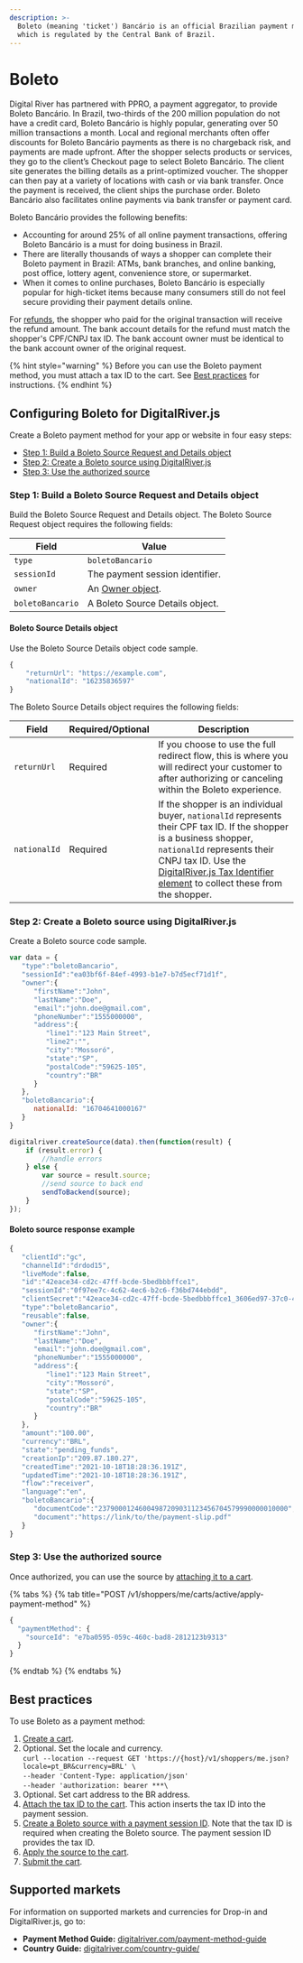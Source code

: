 ```yaml
---
description: >-
  Boleto (meaning 'ticket') Bancário is an official Brazilian payment method,
  which is regulated by the Central Bank of Brazil.
---
```


# Boleto

Digital River has partnered with PPRO, a payment aggregator, to provide Boleto Bancário. In Brazil, two-thirds of the 200 million population do not have a credit card, Boleto Bancário is highly popular, generating over 50 million transactions a month. Local and regional merchants often offer discounts for Boleto Bancário payments as there is no chargeback risk, and payments are made upfront. After the shopper selects products or services, they go to the client’s Checkout page to select Boleto Bancário. The client site generates the billing details as a print-optimized voucher. The shopper can then pay at a variety of locations with cash or via bank transfer. Once the payment is received, the client ships the purchase order. Boleto Bancário also facilitates online payments via bank transfer or payment card.&#x20;

Boleto Bancário provides the following benefits:&#x20;

* Accounting for around 25% of all online payment transactions, offering Boleto Bancário is a must for doing business in Brazil.&#x20;
* There are literally thousands of ways a shopper can complete their Boleto payment in Brazil: ATMs, bank branches, and online banking, post office, lottery agent, convenience store, or supermarket.&#x20;
* When it comes to online purchases, Boleto Bancário is especially popular for high-ticket items because many consumers still do not feel secure providing their payment details online.&#x20;

For [refunds](../../../../returns-and-refunds-1/refunds/managing-a-refund-for-a-delayed-payment-method.md), the shopper who paid for the original transaction will receive the refund amount. The bank account details for the refund must match the shopper's CPF/CNPJ tax ID. The bank account owner must be identical to the bank account owner of the original request.

{% hint style="warning" %}
Before you can use the Boleto payment method, you must attach a tax ID to the cart.  See [Best practices](boleto.md#best-practices) for instructions.
{% endhint %}

## Configuring Boleto for DigitalRiver.js

Create a Boleto payment method for your app or website in four easy steps:

* [Step 1: Build a Boleto Source Request and Details object](boleto.md#step-2-build-a-boleto-source-request-and-details-object)
* [Step 2: Create a Boleto source using DigitalRiver.js](boleto.md#step-3-create-a-boleto-source-using-digitalriver.js)
* [Step 3: Use the authorized source](boleto.md#step-4-use-the-authorized-source)

### Step 1: Build a Boleto Source Request and Details object

Build the Boleto Source Request and Details object.  The Boleto Source Request object requires the following fields:

| Field            | Value                                                      |
| ---------------- | ---------------------------------------------------------- |
| `type`           | `boletoBancario`                                           |
| `sessionId`      | The payment session identifier.                            |
| `owner`          | An [Owner object](common-payment-objects.md#owner-object). |
| `boletoBancario` | A Boleto Source Details object.                            |

#### Boleto Source Details object

Use the Boleto Source Details object code sample.&#x20;

```javascript
{
    "returnUrl": "https://example.com",
    "nationalId": "16235836597"
}
```

The Boleto Source Details object requires the following fields:

| Field        | Required/Optional | Description                                                                                                                                                                                                                                                                                                                                                                    |
| ------------ | ----------------- | ------------------------------------------------------------------------------------------------------------------------------------------------------------------------------------------------------------------------------------------------------------------------------------------------------------------------------------------------------------------------------ |
| `returnUrl`  | Required          | If you choose to use the full redirect flow, this is where you will redirect your customer to after authorizing or canceling within the Boleto experience.                                                                                                                                                                                                                     |
| `nationalId` | Required          | If the shopper is an individual buyer, `nationalId` represents their CPF tax ID. If the shopper is a business shopper, `nationalId` represents their CNPJ tax ID. Use the [DigitalRiver.js Tax Identifier element](https://docs.digitalriver.com/digital-river-api/payment-integrations-1/digitalriver.js/reference/tax-identifier-element) to collect these from the shopper. |

### Step 2: Create a Boleto source using DigitalRiver.js

Create a Boleto source code sample.

```javascript
var data = {
   "type":"boletoBancario",
   "sessionId":"ea03bf6f-84ef-4993-b1e7-b7d5ecf71d1f",
   "owner":{
      "firstName":"John",
      "lastName":"Doe",
      "email":"john.doe@gmail.com",
      "phoneNumber":"1555000000",
      "address":{
         "line1":"123 Main Street",
         "line2":"",
         "city":"Mossoró",
         "state":"SP",
         "postalCode":"59625-105",
         "country":"BR"
      }
   },
   "boletoBancario":{
      nationalId: "16704641000167"
   }
}

digitalriver.createSource(data).then(function(result) {    
    if (result.error) {        
        //handle errors    
    } else {        
        var source = result.source;        
        //send source to back end        
        sendToBackend(source);    
    }
});
```

#### Boleto source response example

```javascript
{
   "clientId":"gc",
   "channelId":"drdod15",
   "liveMode":false,
   "id":"42eace34-cd2c-47ff-bcde-5bedbbbffce1",
   "sessionId":"0f97ee7c-4c62-4ec6-b2c6-f36bd744ebdd",
   "clientSecret":"42eace34-cd2c-47ff-bcde-5bedbbbffce1_3606ed97-37c0-47d2-af40-79d062993ac0",
   "type":"boletoBancario",
   "reusable":false,
   "owner":{
      "firstName":"John",
      "lastName":"Doe",
      "email":"john.doe@gmail.com",
      "phoneNumber":"1555000000",
      "address":{
         "line1":"123 Main Street",
         "city":"Mossoró",
         "state":"SP",
         "postalCode":"59625-105",
         "country":"BR"
      }
   },
   "amount":"100.00",
   "currency":"BRL",
   "state":"pending_funds",
   "creationIp":"209.87.180.27",
   "createdTime":"2021-10-18T18:28:36.191Z",
   "updatedTime":"2021-10-18T18:28:36.191Z",
   "flow":"receiver",
   "language":"en",
   "boletoBancario":{
      "documentCode":"23790001246004987209031123456704579990000010000",
      "document":"https://link/to/the/payment-slip.pdf"
   }
}
```

### Step 3: Use the authorized source

Once authorized, you can use the source by [attaching it to a cart](../../../sources/#attaching-a-payment-method-to-an-order-or-cart).

{% tabs %}
{% tab title="POST /v1/shoppers/me/carts/active/apply-payment-method" %}
```javascript
{
  "paymentMethod": {
    "sourceId": "e7ba0595-059c-460c-bad8-2812123b9313"
  }
}
```
{% endtab %}
{% endtabs %}

## Best practices

To use Boleto as a payment method:

1. [Create a cart](https://docs.digitalriver.com/commerce-api/cart/creating-or-updating-a-cart#creating-a-cart).
2. Optional. Set the locale and currency.\
   `curl --location --request GET 'https://{host}/v1/shoppers/me.json?locale=pt_BR&currency=BRL' \`\
   `--header 'Content-Type: application/json'`\
   `--header 'authorization: bearer ***\`
3. Optional. Set cart address to the BR address.
4. [Attach the tax ID to the cart](https://docs.digitalriver.com/commerce-api/cart/managing-tax-identifiers#attaching-a-tax-identifier-to-a-cart). This action inserts the tax ID into the payment session.
5. [Create a Boleto source with a payment session ID](boleto.md#step-2-create-a-boleto-source-using-digitalriver.js). Note that the tax ID is required when creating the Boleto source. The payment session ID provides the tax ID.
6. [Apply the source to the cart](https://docs.digitalriver.com/commerce-api/cart/attaching-a-payment-method-to-a-cart-or-customer#attaching-a-payment-method-to-an-order-or-cart).
7. [Submit the cart](https://docs.digitalriver.com/commerce-api/cart/submitting-a-cart).

## Supported markets

For information on supported markets and currencies for Drop-in and DigitalRiver.js, go to:&#x20;

* **Payment Method Guide:** [digitalriver.com/payment-method-guide](https://www.digitalriver.com/payment-method-guide/)
* **Country Guide:** [digitalriver.com/country-guide/](https://www.digitalriver.com/country-guide/)
